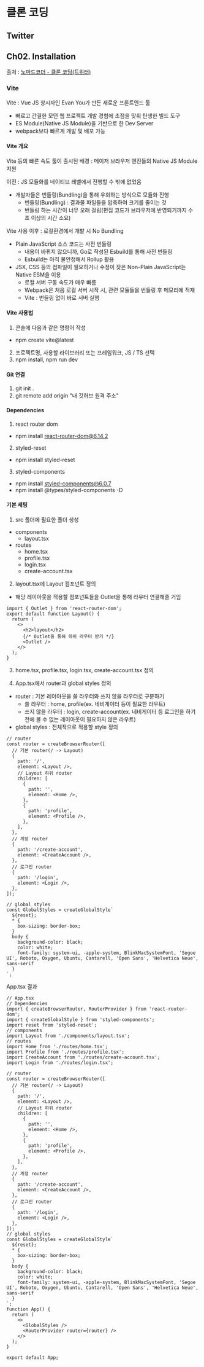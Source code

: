 # 클론 코딩

## Twitter

## Ch02. Installation

출처 : [노마드코더 - 클론 코딩(트위터)](https://nomadcoders.co/nwitter/)

### Vite

Vite : Vue JS 창시자인 Evan You가 만든 새로운 프론트엔드 툴

- 빠르고 간결한 모던 웹 프로젝트 개발 경험에 초점을 맞춰 탄생한 빌드 도구
- ES Module(Native JS Module)을 기반으로 한 Dev Server
- webpack보다 빠르게 개발 및 배포 가능

#### Vite 개요

Vite 등의 빠른 속도 툴이 출시된 배경 : 메이저 브라우저 엔진들의 Native JS Module 지원

이전 : JS 모듈화를 네이티브 레벨에서 진행할 수 밖에 없었음

- 개발자들은 번들링(Bundling)을 통해 우회하는 방식으로 모듈화 진행
  - 번들링(Bundling) : 결과물 파일들을 압축하여 크기를 줄이는 것
  - 번들링 하는 시간이 너무 오래 걸림(편집 코드가 브라우저에 반영되기까지 수 초 이상의 시간 소요)

Vite 사용 이후 : 로컬환경에서 개발 시 No Bundling

- Plain JavaScript 소스 코드는 사전 번들링
  - 내용이 바뀌지 않으니까, Go로 작성된 Esbuild를 통해 사전 번들링
  - Esbuild는 아직 불안정해서 Rollup 활용
- JSX, CSS 등의 컴파일이 필요하거나 수정이 잦은 Non-Plain JavaScript는 Native ESM을 이용
  - 로컬 서버 구동 속도가 매우 빠름
  - Webpack은 처음 로컬 서버 시작 시, 관련 모듈들을 번들링 후 메모리에 적재
  - Vite : 번들링 없이 바로 서버 실행

#### Vite 사용법

1. 콘솔에 다음과 같은 명령어 작성

- npm create vite@latest

2. 프로젝트명, 사용할 라이브러리 또는 프레임워크, JS / TS 선택
3. npm install, npm run dev

#### Git 연결

1. git init .
2. git remote add origin "내 깃허브 원격 주소"

#### Dependencies

1. react router dom

- npm install react-router-dom@6.14.2

2. styled-reset

- npm install styled-reset

3. styled-components

- npm install styled-components@6.0.7
- npm install @types/styled-components -D

#### 기본 세팅

1. src 폴더에 필요한 폴더 생성

- components
  - layout.tsx
- routes
  - home.tsx
  - profile.tsx
  - login.tsx
  - create-account.tsx

2. layout.tsx에 Layout 컴포넌트 정의

- 해당 레이아웃을 적용할 컴포넌트들을 Outlet을 통해 라우터 연결해줄 거임

```tsx
import { Outlet } from 'react-router-dom';
export default function Layout() {
  return (
    <>
      <h2>layout</h2>
      {/* Outlet을 통해 하위 라우터 받기 */}
      <Outlet />
    </>
  );
}
```

3. home.tsx, profile.tsx, login.tsx, create-account.tsx 정의

4. App.tsx에서 router과 global styles 정의

- router : 기본 레이아웃을 쓸 라우터와 쓰지 않을 라우터로 구분하기
  - 쓸 라우터 : home, profile(ex. 네비게이터 등이 필요한 라우트)
  - 쓰지 않을 라우터 : login, create-account(ex. 네비게이터 등 로그인을 하기 전에 볼 수 없는 레이아웃이 필요하지 않은 라우트)
- global styles : 전체적으로 적용할 style 정의

```tsx
// router
const router = createBrowserRouter([
  // 기본 router(/ -> Layout)
  {
    path: '/',
    element: <Layout />,
    // Layout 하위 router
    children: [
      {
        path: '',
        element: <Home />,
      },
      {
        path: 'profile',
        element: <Profile />,
      },
    ],
  },
  // 계정 router
  {
    path: '/create-account',
    element: <CreateAccount />,
  },
  // 로그인 router
  {
    path: '/login',
    element: <Login />,
  },
]);
```

```tsx
// global styles
const GlobalStyles = createGlobalStyle`
  ${reset};
  * {
    box-sizing: border-box;
  }
  body {
    background-color: black;
    color: white;
    font-family: system-ui, -apple-system, BlinkMacSystemFont, 'Segoe UI', Roboto, Oxygen, Ubuntu, Cantarell, 'Open Sans', 'Helvetica Neue', sans-serif
  }
`;
```

App.tsx 결과

```tsx
// App.tsx
// Dependencies
import { createBrowserRouter, RouterProvider } from 'react-router-dom';
import { createGlobalStyle } from 'styled-components';
import reset from 'styled-reset';
// components
import Layout from './components/layout.tsx';
// routes
import Home from './routes/home.tsx';
import Profile from './routes/profile.tsx';
import CreateAccount from './routes/create-account.tsx';
import Login from './routes/login.tsx';

// router
const router = createBrowserRouter([
  // 기본 router(/ -> Layout)
  {
    path: '/',
    element: <Layout />,
    // Layout 하위 router
    children: [
      {
        path: '',
        element: <Home />,
      },
      {
        path: 'profile',
        element: <Profile />,
      },
    ],
  },
  // 계정 router
  {
    path: '/create-account',
    element: <CreateAccount />,
  },
  // 로그인 router
  {
    path: '/login',
    element: <Login />,
  },
]);
// global styles
const GlobalStyles = createGlobalStyle`
  ${reset};
  * {
    box-sizing: border-box;
  }
  body {
    background-color: black;
    color: white;
    font-family: system-ui, -apple-system, BlinkMacSystemFont, 'Segoe UI', Roboto, Oxygen, Ubuntu, Cantarell, 'Open Sans', 'Helvetica Neue', sans-serif
  }
`;
function App() {
  return (
    <>
      <GlobalStyles />
      <RouterProvider router={router} />
    </>
  );
}

export default App;
```
